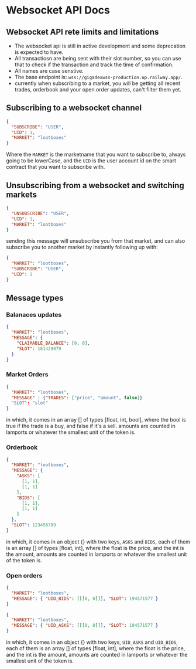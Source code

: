 # Websocket API Docs

## Websocket API rete limits and limitations

- The websocket api is still in active development and some deprecation is expected to have.
- All transactiosn are being sent with their slot number, so you can use that to check if the transaction and track the time of confirmation.
- All names are case senstive.
- The base endpoint is: `wss://gigadexwss-production.up.railway.app/`.
- currently when subscribing to a market, you will be getting all recent trades, orderbook and your open order updates, can't filter them yet.

## Subscribing to a websocket channel

```json
{
  "SUBSCRIBE": "USER",
  "UID": 1,
  "MARKET": "lootboxes"
}
```

Where the `MARKET` is the marketname that you want to subscribe to, always going to be lowerCase, and the `UID` is the user account id on the smart contract that you want to subscribe with.

## Unsubscribing from a websocket and switching markets

```json
{
  "UNSUBSCRIBE": "USER",
  "UID": 1,
  "MARKET": "lootboxes"
}
```

sending this message will unsubscribe you from that market, and can also subscribe you to another market by instantly following up with:

```json
{
  "MARKET": "lootboxes",
  "SUBSCRIBE": "USER",
  "UID": 1
}
```

## Message types

### Balanaces updates

```json
{
  "MARKET": "lootboxes",
  "MESSAGE": {
    "CLAIMABLE_BALANCE": [0, 0],
    "SLOT": 181429079
  }
}
```

### Market Orders

```json
{
  "MARKET": "lootboxes",
  "MESSAGE" : {"TRADES": ["price", "amount", false]}
  "SLOT": "slot"
}
```

in which, it comes in an array [] of types [float, int, bool], where the bool is true if the trade is a buy, and false if it's a sell.
amounts are counted in lamports or whatever the smallest unit of the token is.

### Orderbook

```json
{
  "MARKET": "lootboxes",
  "MESSAGE": {
    "ASKS": [
      [1, 1],
      [1, 1]
    ],
    "BIDS": [
      [1, 1],
      [1, 1]
    ]
  },
  "SLOT": 123456789
}
```

in which, it comes in an object {} with two keys, `ASKS` and `BIDS`, each of them is an array [] of types [float, int], where the float is the price, and the int is the amount, amounts are counted in lamports or whatever the smallest unit of the token is.

### Open orders

```json
{
  "MARKET": "lootboxes",
  "MESSAGE": { "UID_BIDS": [[[0, 0]]], "SLOT": 194571577 }
}
```

```json
{
  "MARKET": "lootboxes",
  "MESSAGE": { "UID_ASKS": [[[0, 0]]], "SLOT": 194571577 }
}
```

in which, it comes in an object {} with two keys, `UID_ASKS` and `UID_BIDS`, each of them is an array [] of types [float, int], where the float is the price, and the int is the amount, amounts are counted in lamports or whatever the smallest unit of the token is.
